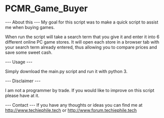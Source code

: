 # PCMR_Game_Buyer

--- About this ---
My goal for this script was to make a quick script to assist me when buying games.

When run the script will take a search term that you give it and enter it into 6 different online PC game stores. It will open each store in a browser tab with your search term already entered, thus allowing you to compare prices and save some sweet cash. 

--- Usage ---

Simply download the main.py script and run it with python 3.

--- Disclaimer ---

I am not a programmer by trade. If you would like to improve on this script please have at it.

--- Contact ---
If you have any thoughts or ideas you can find me at http://www.techiephile.tech or http://www.forum.techiephile.tech
